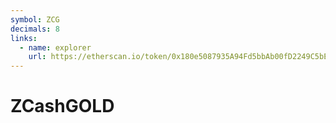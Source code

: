 ```yaml
---
symbol: ZCG
decimals: 8
links:
  - name: explorer
    url: https://etherscan.io/token/0x180e5087935A94Fd5bbAb00fD2249C5bE0473381
---
```


# ZCashGOLD
